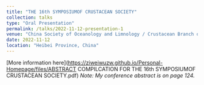 ```yaml
---
title: "THE 16th SYMPOSIUMOF CRUSTACEAN SOCIETY"
collection: talks
type: "Oral Presentation"
permalink: /talks/2022-11-12-presentation-1
venue: "China Society of Oceanology and Limnology / Crustacean Branch of the China Zoological Society / Hebei University"
date: 2022-11-12
location: "Heibei Province, China"
---
```


[More information here](https://ziweiwuzw.github.io/Personal-Homepage/files/ABSTRACT COMPILCATION FOR THE 16th SYMPOSIUMOF CRUSTACEAN SOCIETY.pdf)
_Note: My conference abstract is on page 124._
